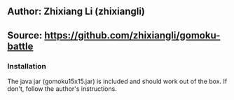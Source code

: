 ## Author: Zhixiang Li (zhixiangli)

## Source: https://github.com/zhixiangli/gomoku-battle

### Installation

The java jar (gomoku15x15.jar) is included and should work out of the box. If don't, follow the author's instructions.
